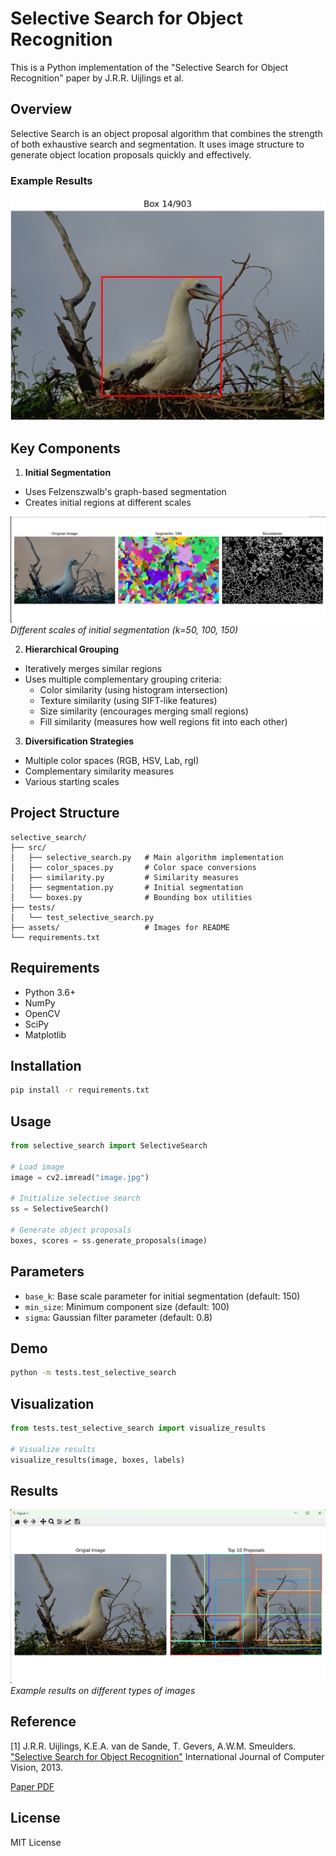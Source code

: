 # Selective Search for Object Recognition

This is a Python implementation of the "Selective Search for Object Recognition" paper by J.R.R. Uijlings et al. 

## Overview

Selective Search is an object proposal algorithm that combines the strength of both exhaustive search and segmentation. It uses image structure to generate object location proposals quickly and effectively.

### Example Results
![Example Results](./assets/result.png)

## Key Components

1. **Initial Segmentation**
- Uses Felzenszwalb's graph-based segmentation
- Creates initial regions at different scales

![Segmentation](./assets/segmentation.png)
*Different scales of initial segmentation (k=50, 100, 150)*

2. **Hierarchical Grouping**
- Iteratively merges similar regions
- Uses multiple complementary grouping criteria:
  - Color similarity (using histogram intersection)
  - Texture similarity (using SIFT-like features)
  - Size similarity (encourages merging small regions)
  - Fill similarity (measures how well regions fit into each other)

3. **Diversification Strategies** 
- Multiple color spaces (RGB, HSV, Lab, rgI)
- Complementary similarity measures
- Various starting scales

## Project Structure

```
selective_search/
├── src/
│   ├── selective_search.py   # Main algorithm implementation
│   ├── color_spaces.py       # Color space conversions
│   ├── similarity.py         # Similarity measures
│   ├── segmentation.py       # Initial segmentation 
│   └── boxes.py              # Bounding box utilities
├── tests/
│   └── test_selective_search.py
├── assets/                   # Images for README
└── requirements.txt
```

## Requirements

- Python 3.6+
- NumPy
- OpenCV
- SciPy
- Matplotlib

## Installation

```bash
pip install -r requirements.txt
```

## Usage

```python
from selective_search import SelectiveSearch

# Load image
image = cv2.imread("image.jpg")

# Initialize selective search
ss = SelectiveSearch()

# Generate object proposals
boxes, scores = ss.generate_proposals(image)
```

## Parameters

- `base_k`: Base scale parameter for initial segmentation (default: 150)
- `min_size`: Minimum component size (default: 100)
- `sigma`: Gaussian filter parameter (default: 0.8)

## Demo
```bash
python -m tests.test_selective_search
```

## Visualization

```python
from tests.test_selective_search import visualize_results

# Visualize results
visualize_results(image, boxes, labels)
```

## Results
![Results](./assets/result_.png)
*Example results on different types of images*

## Reference

[1] J.R.R. Uijlings, K.E.A. van de Sande, T. Gevers, A.W.M. Smeulders.
["Selective Search for Object Recognition"](https://doi.org/10.1007/s11263-013-0620-5)
International Journal of Computer Vision, 2013.

[Paper PDF](http://www.huppelen.nl/publications/selectiveSearchDraft.pdf)

## License

MIT License